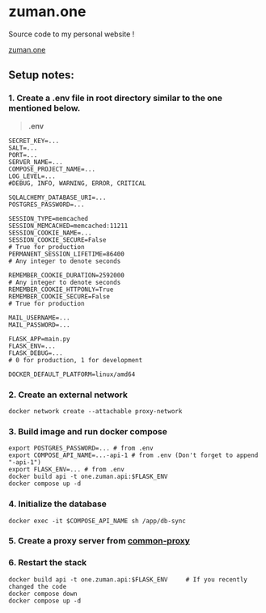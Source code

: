 # zuman.one
Source code to my personal website !

[zuman.one](https://zuman.one)

## Setup notes:
### 1. Create a **.env** file in **root** directory similar to the one mentioned below.

>**.env**
```
SECRET_KEY=...
SALT=...
PORT=...
SERVER_NAME=...
COMPOSE_PROJECT_NAME=...
LOG_LEVEL=...
#DEBUG, INFO, WARNING, ERROR, CRITICAL

SQLALCHEMY_DATABASE_URI=...
POSTGRES_PASSWORD=...

SESSION_TYPE=memcached
SESSION_MEMCACHED=memcached:11211
SESSION_COOKIE_NAME=...
SESSION_COOKIE_SECURE=False
# True for production
PERMANENT_SESSION_LIFETIME=86400
# Any integer to denote seconds

REMEMBER_COOKIE_DURATION=2592000
# Any integer to denote seconds
REMEMBER_COOKIE_HTTPONLY=True
REMEMBER_COOKIE_SECURE=False
# True for production

MAIL_USERNAME=...
MAIL_PASSWORD=...

FLASK_APP=main.py
FLASK_ENV=...
FLASK_DEBUG=...
# 0 for production, 1 for development

DOCKER_DEFAULT_PLATFORM=linux/amd64
```

### 2. Create an external network
```
docker network create --attachable proxy-network
```

### 3. Build image and run docker compose

```
export POSTGRES_PASSWORD=... # from .env
export COMPOSE_API_NAME=...-api-1 # from .env (Don't forget to append "-api-1")
export FLASK_ENV=... # from .env
docker build api -t one.zuman.api:$FLASK_ENV
docker compose up -d
```

### 4. Initialize the database

```
docker exec -it $COMPOSE_API_NAME sh /app/db-sync
```

### 5. Create a proxy server from [common-proxy](https://github.com/zuman/common-proxy)

### 6. Restart the stack
```
docker build api -t one.zuman.api:$FLASK_ENV     # If you recently changed the code
docker compose down
docker compose up -d
```